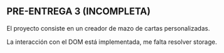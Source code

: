 PRE-ENTREGA 3 (INCOMPLETA)
---
El proyecto consiste en un creador de mazo de cartas personalizadas.

La interacción con el DOM está implementada, me falta resolver storage.